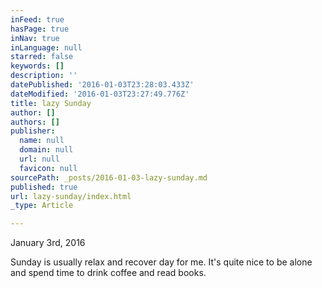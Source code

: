 ```yaml
---
inFeed: true
hasPage: true
inNav: true
inLanguage: null
starred: false
keywords: []
description: ''
datePublished: '2016-01-03T23:28:03.433Z'
dateModified: '2016-01-03T23:27:49.776Z'
title: lazy Sunday
author: []
authors: []
publisher:
  name: null
  domain: null
  url: null
  favicon: null
sourcePath: _posts/2016-01-03-lazy-sunday.md
published: true
url: lazy-sunday/index.html
_type: Article

---
```

January 3rd, 2016

Sunday is usually relax and recover day for me. It's quite nice to be alone and spend time to drink coffee and read books.